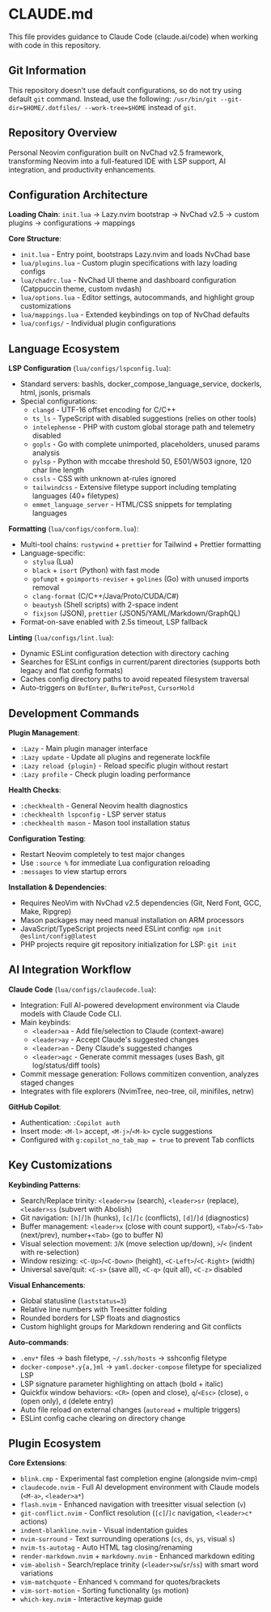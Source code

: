# CLAUDE.md

This file provides guidance to Claude Code (claude.ai/code) when working with code in this repository.

## Git Information

This repository doesn't use default configurations, so do not try using default `git` command. Instead,
use the following: `/usr/bin/git --git-dir=$HOME/.dotfiles/ --work-tree=$HOME` instead of `git`.

## Repository Overview

Personal Neovim configuration built on NvChad v2.5 framework, transforming Neovim into a full-featured IDE with LSP support, AI integration, and productivity enhancements.

## Configuration Architecture

**Loading Chain**: `init.lua` → Lazy.nvim bootstrap → NvChad v2.5 → custom plugins → configurations → mappings

**Core Structure**:

- `init.lua` - Entry point, bootstraps Lazy.nvim and loads NvChad base
- `lua/plugins.lua` - Custom plugin specifications with lazy loading configs
- `lua/chadrc.lua` - NvChad UI theme and dashboard configuration (Catppuccin theme, custom nvdash)
- `lua/options.lua` - Editor settings, autocommands, and highlight group customizations
- `lua/mappings.lua` - Extended keybindings on top of NvChad defaults
- `lua/configs/` - Individual plugin configurations

## Language Ecosystem

**LSP Configuration** (`lua/configs/lspconfig.lua`):

- Standard servers: bashls, docker_compose_language_service, dockerls, html, jsonls, prismals
- Special configurations:
  - `clangd` - UTF-16 offset encoding for C/C++
  - `ts_ls` - TypeScript with disabled suggestions (relies on other tools)
  - `intelephense` - PHP with custom global storage path and telemetry disabled
  - `gopls` - Go with complete unimported, placeholders, unused params analysis
  - `pylsp` - Python with mccabe threshold 50, E501/W503 ignore, 120 char line length
  - `cssls` - CSS with unknown at-rules ignored
  - `tailwindcss` - Extensive filetype support including templating languages (40+ filetypes)
  - `emmet_language_server` - HTML/CSS snippets for templating languages

**Formatting** (`lua/configs/conform.lua`):

- Multi-tool chains: `rustywind` + `prettier` for Tailwind + Prettier formatting
- Language-specific:
  - `stylua` (Lua)
  - `black` + `isort` (Python) with fast mode
  - `gofumpt` + `goimports-reviser` + `golines` (Go) with unused imports removal
  - `clang-format` (C/C++/Java/Proto/CUDA/C#)
  - `beautysh` (Shell scripts) with 2-space indent
  - `fixjson` (JSON), `prettier` (JSON5/YAML/Markdown/GraphQL)
- Format-on-save enabled with 2.5s timeout, LSP fallback

**Linting** (`lua/configs/lint.lua`):

- Dynamic ESLint configuration detection with directory caching
- Searches for ESLint configs in current/parent directories (supports both legacy and flat config formats)
- Caches config directory paths to avoid repeated filesystem traversal
- Auto-triggers on `BufEnter`, `BufWritePost`, `CursorHold`

## Development Commands

**Plugin Management**:

- `:Lazy` - Main plugin manager interface
- `:Lazy update` - Update all plugins and regenerate lockfile
- `:Lazy reload {plugin}` - Reload specific plugin without restart
- `:Lazy profile` - Check plugin loading performance

**Health Checks**:

- `:checkhealth` - General Neovim health diagnostics
- `:checkhealth lspconfig` - LSP server status
- `:checkhealth mason` - Mason tool installation status

**Configuration Testing**:

- Restart Neovim completely to test major changes
- Use `:source %` for immediate Lua configuration reloading
- `:messages` to view startup errors

**Installation & Dependencies**:

- Requires NeoVim with NvChad v2.5 dependencies (Git, Nerd Font, GCC, Make, Ripgrep)
- Mason packages may need manual installation on ARM processors
- JavaScript/TypeScript projects need ESLint config: `npm init @eslint/config@latest`
- PHP projects require git repository initialization for LSP: `git init`

## AI Integration Workflow

**Claude Code** (`lua/configs/claudecode.lua`):

- Integration: Full AI-powered development environment via Claude models with Claude Code CLI.
- Main keybinds:
  - `<leader>aa` - Add file/selection to Claude (context-aware)
  - `<leader>ay` - Accept Claude's suggested changes
  - `<leader>an` - Deny Claude's suggested changes
  - `<leader>agc` - Generate commit messages (uses Bash, git log/status/diff tools)
- Commit message generation: Follows commitizen convention, analyzes staged changes
- Integrates with file explorers (NvimTree, neo-tree, oil, minifiles, netrw)

**GitHub Copilot**:

- Authentication: `:Copilot auth`
- Insert mode: `<M-l>` accept, `<M-j>`/`<M-k>` cycle suggestions
- Configured with `g:copilot_no_tab_map = true` to prevent Tab conflicts

## Key Customizations

**Keybinding Patterns**:

- Search/Replace trinity: `<leader>sw` (search), `<leader>sr` (replace), `<leader>ss` (subvert with Abolish)
- Git navigation: `[h]`/`]h` (hunks), `[c]`/`]c` (conflicts), `[d]`/`]d` (diagnostics)
- Buffer management: `<leader>x` (close with count support), `<Tab>`/`<S-Tab>` (next/prev), number+`<Tab>` (go to buffer N)
- Visual selection movement: `J`/`K` (move selection up/down), `>`/`<` (indent with re-selection)
- Window resizing: `<C-Up>`/`<C-Down>` (height), `<C-Left>`/`<C-Right>` (width)
- Universal save/quit: `<C-s>` (save all), `<C-q>` (quit all), `<C-z>` disabled

**Visual Enhancements**:

- Global statusline (`laststatus=3`)
- Relative line numbers with Treesitter folding
- Rounded borders for LSP floats and diagnostics
- Custom highlight groups for Markdown rendering and Git conflicts

**Auto-commands**:

- `.env*` files → bash filetype, `~/.ssh/hosts` → sshconfig filetype
- `docker-compose*.y{a,}ml` → `yaml.docker-compose` filetype for specialized LSP
- LSP signature parameter highlighting on attach (bold + italic)
- Quickfix window behaviors: `<CR>` (open and close), `q`/`<Esc>` (close), `o` (open only), `d` (delete entry)
- Auto file reload on external changes (`autoread` + multiple triggers)
- ESLint config cache clearing on directory change

## Plugin Ecosystem

**Core Extensions**:

- `blink.cmp` - Experimental fast completion engine (alongside nvim-cmp)
- `claudecode.nvim` - Full AI development environment with Claude models (`<M-a>`, `<leader>a*`)
- `flash.nvim` - Enhanced navigation with treesitter visual selection (`v`)
- `git-conflict.nvim` - Conflict resolution (`[c]`/`]c` navigation, `<leader>c*` actions)
- `indent-blankline.nvim` - Visual indentation guides
- `nvim-surround` - Text surrounding operations (`cs`, `ds`, `ys`, visual `s`)
- `nvim-ts-autotag` - Auto HTML tag closing/renaming
- `render-markdown.nvim` + `markdowny.nvim` - Enhanced markdown editing
- `vim-abolish` - Search/replace trinity (`<leader>sw`/`sr`/`ss`) with smart word variations
- `vim-matchquote` - Enhanced `%` command for quotes/brackets
- `vim-sort-motion` - Sorting functionality (`gs` motion)
- `which-key.nvim` - Interactive keymap guide

